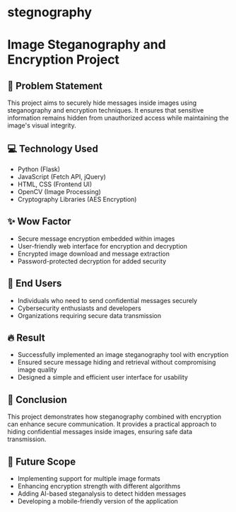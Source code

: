 # stegnography

# Image Steganography and Encryption Project

## 📌 Problem Statement
This project aims to securely hide messages inside images using steganography and encryption techniques. It ensures that sensitive information remains hidden from unauthorized access while maintaining the image's visual integrity.

## 💻 Technology Used
- Python (Flask)
- JavaScript (Fetch API, jQuery)
- HTML, CSS (Frontend UI)
- OpenCV (Image Processing)
- Cryptography Libraries (AES Encryption)

## ✨ Wow Factor
- Secure message encryption embedded within images
- User-friendly web interface for encryption and decryption
- Encrypted image download and message extraction
- Password-protected decryption for added security

## 👥 End Users
- Individuals who need to send confidential messages securely
- Cybersecurity enthusiasts and developers
- Organizations requiring secure data transmission

## 🔥 Result
- Successfully implemented an image steganography tool with encryption
- Ensured secure message hiding and retrieval without compromising image quality
- Designed a simple and efficient user interface for usability

## 📌 Conclusion
This project demonstrates how steganography combined with encryption can enhance secure communication. It provides a practical approach to hiding confidential messages inside images, ensuring safe data transmission.

## 🚀 Future Scope
- Implementing support for multiple image formats
- Enhancing encryption strength with different algorithms
- Adding AI-based steganalysis to detect hidden messages
- Developing a mobile-friendly version of the application


